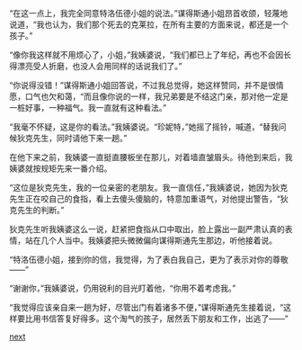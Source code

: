 
“在这一点上，我完全同意特洛伍德小姐的说法。”谋得斯通小姐昂首收颌，轻蔑地说道，“我也认为，我们那个死去的克莱拉，在所有主要的方面来说，都还是一个孩子。”

“像你我这样就不用烦心了，小姐，”我姨婆说，“我们都已上了年纪，再也不会因长得漂亮受人折磨，也没人会用同样的话说我们了。”

“你说得没错！”谋得斯通小姐回答说，不过我总觉得，她这样赞同，并不是很情愿，口气也欠和蔼，“而且像你说的一样，我兄弟要是不结这门亲，那对他一定是一桩好事，一种福气。我一直就有这种看法。”

“我毫不怀疑，这是你的看法。”我姨婆说。“珍妮特，”她摇了摇铃，喊道，“替我问候狄克先生，同时请他下来一趟。”

在他下来之前，我姨婆一直挺直腰板坐在那儿，对着墙直皱眉头。待他到来后，我姨婆就按规矩先来一番介绍。

“这位是狄克先生，我的一位亲密的老朋友。我一直信任，”我姨婆说，她因为狄克先生正在咬自己的食指，看上去傻头傻脑的，特意加重语气，对他提出警告，“狄克先生的判断。”

狄克先生听我姨婆这么一说，赶紧把食指从口中取出，脸上露出一副严肃认真的表情，站在几个人当中。我姨婆把头微微偏向谋得斯通先生那边，听他接着说。

“特洛伍德小姐，接到你的信，我觉得，为了表白我自己，更为了表示对你的尊敬——”

“谢谢你，”我姨婆说，仍用锐利的目光盯着他，“你用不着考虑我。”

“我觉得应该亲自来一趟为好，尽管出门有着诸多不便，”谋得斯通先生接着说，“这样要比用书信答复好得多。这个淘气的孩子，居然丢下朋友和工作，出逃了——”

[next](page194)